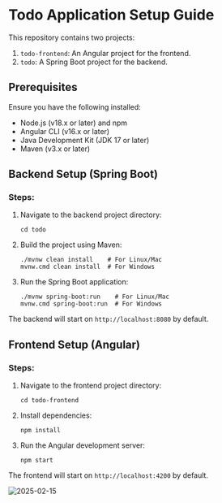 # Todo Application Setup Guide

This repository contains two projects:
1. `todo-frontend`: An Angular project for the frontend.
2. `todo`: A Spring Boot project for the backend.

## Prerequisites
Ensure you have the following installed:
- Node.js (v18.x or later) and npm
- Angular CLI (v16.x or later)
- Java Development Kit (JDK 17 or later)
- Maven (v3.x or later)

## Backend Setup (Spring Boot)
### Steps:
1. Navigate to the backend project directory:
   ```
   cd todo
   ```
2. Build the project using Maven:
   ```
   ./mvnw clean install    # For Linux/Mac
   mvnw.cmd clean install  # For Windows
   ```
3. Run the Spring Boot application:
   ```
   ./mvnw spring-boot:run    # For Linux/Mac
   mvnw.cmd spring-boot:run  # For Windows
   ```
The backend will start on `http://localhost:8080` by default.

## Frontend Setup (Angular)
### Steps:
1. Navigate to the frontend project directory:
   ```
   cd todo-frontend
   ```
2. Install dependencies:
   ```
   npm install
   ```
3. Run the Angular development server:
   ```
   npm start
   ```

The frontend will start on `http://localhost:4200` by default.

![2025-02-15](https://github.com/user-attachments/assets/817a19af-d8f7-4877-870b-520fca70ec25)
